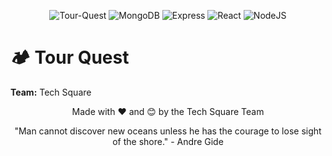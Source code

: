 <div align="center">

![Tour-Quest](https://img.shields.io/badge/Tour-Quest-orange) ![MongoDB](https://img.shields.io/badge/MongoDB-yellow) ![Express](https://img.shields.io/badge/Express-5.1-blue) ![React](https://img.shields.io/badge/React-18.2-green) ![NodeJS](https://img.shields.io/badge/NodeJS-red)

</div>

# 🏕️ Tour Quest

**Team:** Tech Square

<div align="center">
Made with ❤️ and 😊 by the Tech Square Team

"Man cannot discover new oceans unless he has the courage to lose sight of the shore." - Andre Gide

</div>